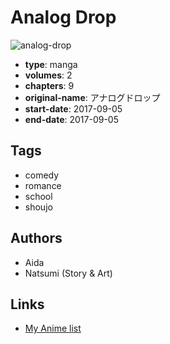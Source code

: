 # Analog Drop

![analog-drop](https://cdn.myanimelist.net/images/manga/1/206061.jpg)

-   **type**: manga
-   **volumes**: 2
-   **chapters**: 9
-   **original-name**: アナログドロップ
-   **start-date**: 2017-09-05
-   **end-date**: 2017-09-05

## Tags

-   comedy
-   romance
-   school
-   shoujo

## Authors

-   Aida
-   Natsumi (Story & Art)

## Links

-   [My Anime list](https://myanimelist.net/manga/109487/Analog_Drop)
